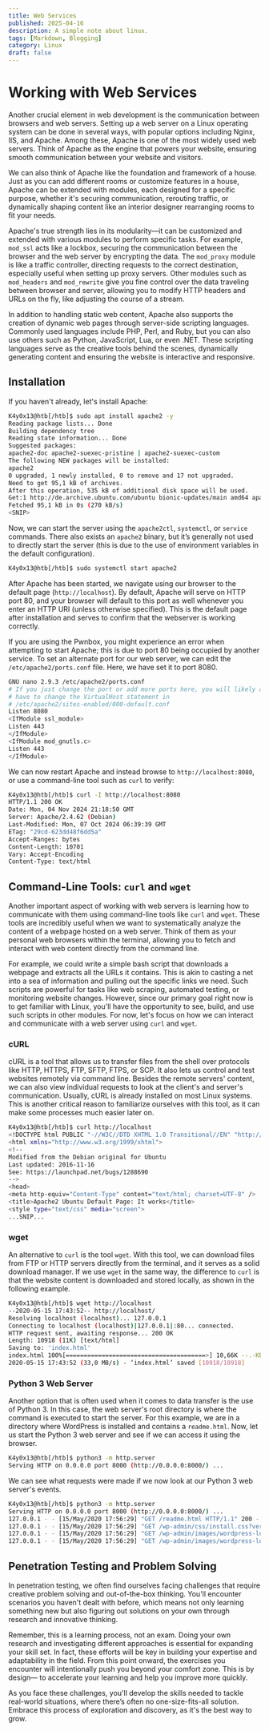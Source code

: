 ```yaml
---
title: Web Services
published: 2025-04-16
description: A simple note about linux.
tags: [Markdown, Blogging]
category: Linux
draft: false
---
```

# Working with Web Services

Another crucial element in web development is the communication between browsers and web servers. Setting up a web server on a Linux operating system can be done in several ways, with popular options including Nginx, IIS, and Apache. Among these, Apache is one of the most widely used web servers. Think of Apache as the engine that powers your website, ensuring smooth communication between your website and visitors.

We can also think of Apache like the foundation and framework of a house. Just as you can add different rooms or customize features in a house, Apache can be extended with modules, each designed for a specific purpose, whether it's securing communication, rerouting traffic, or dynamically shaping content like an interior designer rearranging rooms to fit your needs.

Apache's true strength lies in its modularity—it can be customized and extended with various modules to perform specific tasks. For example, `mod_ssl` acts like a lockbox, securing the communication between the browser and the web server by encrypting the data. The `mod_proxy` module is like a traffic controller, directing requests to the correct destination, especially useful when setting up proxy servers. Other modules such as `mod_headers` and `mod_rewrite` give you fine control over the data traveling between browser and server, allowing you to modify HTTP headers and URLs on the fly, like adjusting the course of a stream.

In addition to handling static web content, Apache also supports the creation of dynamic web pages through server-side scripting languages. Commonly used languages include PHP, Perl, and Ruby, but you can also use others such as Python, JavaScript, Lua, or even .NET. These scripting languages serve as the creative tools behind the scenes, dynamically generating content and ensuring the website is interactive and responsive.

## Installation

If you haven't already, let's install Apache:

```bash
K4y0x13@htb[/htb]$ sudo apt install apache2 -y
Reading package lists... Done
Building dependency tree
Reading state information... Done
Suggested packages:
apache2-doc apache2-suexec-pristine | apache2-suexec-custom
The following NEW packages will be installed:
apache2
0 upgraded, 1 newly installed, 0 to remove and 17 not upgraded.
Need to get 95,1 kB of archives.
After this operation, 535 kB of additional disk space will be used.
Get:1 http://de.archive.ubuntu.com/ubuntu bionic-updates/main amd64 apache2 amd64 2.4.29-1u
Fetched 95,1 kB in 0s (270 kB/s)
<SNIP>
```

Now, we can start the server using the `apache2ctl`, `systemctl`, or `service` commands. There also exists an `apache2` binary, but it’s generally not used to directly start the server (this is due to the use of environment variables in the default configuration).

```bash
K4y0x13@htb[/htb]$ sudo systemctl start apache2
```

After Apache has been started, we navigate using our browser to the default page (`http://localhost`). By default, Apache will serve on HTTP port 80, and your browser will default to this port as well whenever you enter an HTTP URI (unless otherwise specified). This is the default page after installation and serves to confirm that the webserver is working correctly.

If you are using the Pwnbox, you might experience an error when attempting to start Apache; this is due to port 80 being occupied by another service. To set an alternate port for our web server, we can edit the `/etc/apache2/ports.conf` file. Here, we have set it to port 8080.

```bash
GNU nano 2.9.3 /etc/apache2/ports.conf
# If you just change the port or add more ports here, you will likely also
# have to change the VirtualHost statement in
# /etc/apache2/sites-enabled/000-default.conf
Listen 8080
<IfModule ssl_module>
Listen 443
</IfModule>
<IfModule mod_gnutls.c>
Listen 443
</IfModule>
```

We can now restart Apache and instead browse to `http://localhost:8080`, or use a command-line tool such as `curl` to verify:

```bash
K4y0x13@htb[/htb]$ curl -I http://localhost:8080
HTTP/1.1 200 OK
Date: Mon, 04 Nov 2024 21:18:50 GMT
Server: Apache/2.4.62 (Debian)
Last-Modified: Mon, 07 Oct 2024 06:39:39 GMT
ETag: "29cd-623dd48f6dd5a"
Accept-Ranges: bytes
Content-Length: 10701
Vary: Accept-Encoding
Content-Type: text/html
```

## Command-Line Tools: `curl` and `wget`

Another important aspect of working with web servers is learning how to communicate with them using command-line tools like `curl` and `wget`. These tools are incredibly useful when we want to systematically analyze the content of a webpage hosted on a web server. Think of them as your personal web browsers within the terminal, allowing you to fetch and interact with web content directly from the command line.

For example, we could write a simple bash script that downloads a webpage and extracts all the URLs it contains. This is akin to casting a net into a sea of information and pulling out the specific links we need. Such scripts are powerful for tasks like web scraping, automated testing, or monitoring website changes. However, since our primary goal right now is to get familiar with Linux, you'll have the opportunity to see, build, and use such scripts in other modules. For now, let's focus on how we can interact and communicate with a web server using `curl` and `wget`.

### cURL

cURL is a tool that allows us to transfer files from the shell over protocols like HTTP, HTTPS, FTP, SFTP, FTPS, or SCP. It also lets us control and test websites remotely via command line. Besides the remote servers' content, we can also view individual requests to look at the client's and server's communication. Usually, cURL is already installed on most Linux systems. This is another critical reason to familiarize ourselves with this tool, as it can make some processes much easier later on.

```bash
K4y0x13@htb[/htb]$ curl http://localhost
<!DOCTYPE html PUBLIC "-//W3C//DTD XHTML 1.0 Transitional//EN" "http://www.w3.org/TR/xhtml1">
<html xmlns="http://www.w3.org/1999/xhtml">
<!--
Modified from the Debian original for Ubuntu
Last updated: 2016-11-16
See: https://launchpad.net/bugs/1288690
-->
<head>
<meta http-equiv="Content-Type" content="text/html; charset=UTF-8" />
<title>Apache2 Ubuntu Default Page: It works</title>
<style type="text/css" media="screen">
...SNIP...
```

### wget

An alternative to `curl` is the tool `wget`. With this tool, we can download files from FTP or HTTP servers directly from the terminal, and it serves as a solid download manager. If we use `wget` in the same way, the difference to `curl` is that the website content is downloaded and stored locally, as shown in the following example.

```bash
K4y0x13@htb[/htb]$ wget http://localhost
--2020-05-15 17:43:52-- http://localhost/
Resolving localhost (localhost)... 127.0.0.1
Connecting to localhost (localhost)|127.0.0.1|:80... connected.
HTTP request sent, awaiting response... 200 OK
Length: 10918 (11K) [text/html]
Saving to: 'index.html'
index.html 100%[=======================================>] 10,66K --.-KB/s
2020-05-15 17:43:52 (33,0 MB/s) - ‘index.html’ saved [10918/10918]
```

### Python 3 Web Server

Another option that is often used when it comes to data transfer is the use of Python 3. In this case, the web server's root directory is where the command is executed to start the server. For this example, we are in a directory where WordPress is installed and contains a `readme.html`. Now, let us start the Python 3 web server and see if we can access it using the browser.

```bash
K4y0x13@htb[/htb]$ python3 -m http.server
Serving HTTP on 0.0.0.0 port 8000 (http://0.0.0.0:8000/) ...
```

We can see what requests were made if we now look at our Python 3 web server's events.

```bash
K4y0x13@htb[/htb]$ python3 -m http.server
Serving HTTP on 0.0.0.0 port 8000 (http://0.0.0.0:8000/) ...
127.0.0.1 - - [15/May/2020 17:56:29] "GET /readme.html HTTP/1.1" 200 -
127.0.0.1 - - [15/May/2020 17:56:29] "GET /wp-admin/css/install.css?ver=20100228 HTTP/1.1"
127.0.0.1 - - [15/May/2020 17:56:29] "GET /wp-admin/images/wordpress-logo.png HTTP/1.1" 200
127.0.0.1 - - [15/May/2020 17:56:29] "GET /wp-admin/images/wordpress-logo.svg?ver=20131107
```

## Penetration Testing and Problem Solving

In penetration testing, we often find ourselves facing challenges that require creative problem solving and out-of-the-box thinking. You'll encounter scenarios you haven't dealt with before, which means not only learning something new but also figuring out solutions on your own through research and innovative thinking. 

Remember, this is a learning process, not an exam. Doing your own research and investigating different approaches is essential for expanding your skill set. In fact, these efforts will be key in building your expertise and adaptability in the field. From this point onward, the exercises you encounter will intentionally push you beyond your comfort zone. This is by design— to accelerate your learning and help you improve more quickly.

As you face these challenges, you'll develop the skills needed to tackle real-world situations, where there’s often no one-size-fits-all solution. Embrace this process of exploration and discovery, as it's the best way to grow.
